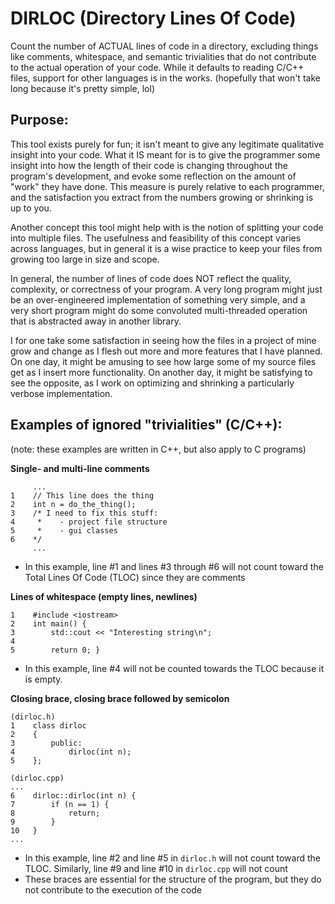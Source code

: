 # DIRLOC (Directory Lines Of Code)
Count the number of ACTUAL lines of code in a directory, excluding things like comments, whitespace, and semantic trivialities that do not contribute to the actual operation of your code. While it defaults to reading C/C++ files, support for other languages is in the works. (hopefully that won't take long because it's pretty simple, lol)

## Purpose:
This tool exists purely for fun; it isn't meant to give any legitimate qualitative insight into your code. What it IS meant for is to give the programmer some insight into how the length of their code is changing throughout the program's development, and evoke some reflection on the amount of "work" they have done. This measure is purely relative to each programmer, and the satisfaction you extract from the numbers growing or shrinking is up to you.


Another concept this tool might help with is the notion of splitting your code into multiple files. The usefulness and feasibility of this concept varies across languages, but in general it is a wise practice to keep your files from growing too large in size and scope.


In general, the number of lines of code does NOT reflect the quality, complexity, or correctness of your program. A very long program might just be an over-engineered implementation of something very simple, and a very short program might do some convoluted multi-threaded operation that is abstracted away in another library.


I for one take some satisfaction in seeing how the files in a project of mine grow and change as I flesh out more and more features that I have planned. On one day, it might be amusing to see how large some of my source files get as I insert more functionality. On another day, it might be satisfying to see the opposite, as I work on optimizing and shrinking a particularly verbose implementation.

## Examples of ignored "trivialities" (C/C++):
(note: these examples are written in C++, but also apply to C programs)


**Single- and multi-line comments**
```
	 ...
1    // This line does the thing
2    int n = do_the_thing();
3    /* I need to fix this stuff:
4     *    - project file structure
5     *    - gui classes
6    */ 
	 ...
```
- In this example, line #1 and lines #3 through #6 will not count toward the Total Lines Of Code (TLOC) since they are comments

**Lines of whitespace (empty lines, newlines)**
```
1    #include <iostream>
2    int main() {
3        std::cout << "Interesting string\n";
4
5        return 0; }
```
- In this example, line #4 will not be counted towards the TLOC because it is empty.

**Closing brace, closing brace followed by semicolon**
```
(dirloc.h)
1    class dirloc
2    {
3        public: 
4            dirloc(int n);
5    };

(dirloc.cpp)
...
6    dirloc::dirloc(int n) {
7        if (n == 1) {
8            return;
9        }
10   }
...
```
- In this example, line #2 and line #5 in ```dirloc.h``` will not count toward the TLOC. Similarly, line #9 and line #10 in ```dirloc.cpp``` will not count
- These braces are essential for the structure of the program, but they do not contribute to the execution of the code